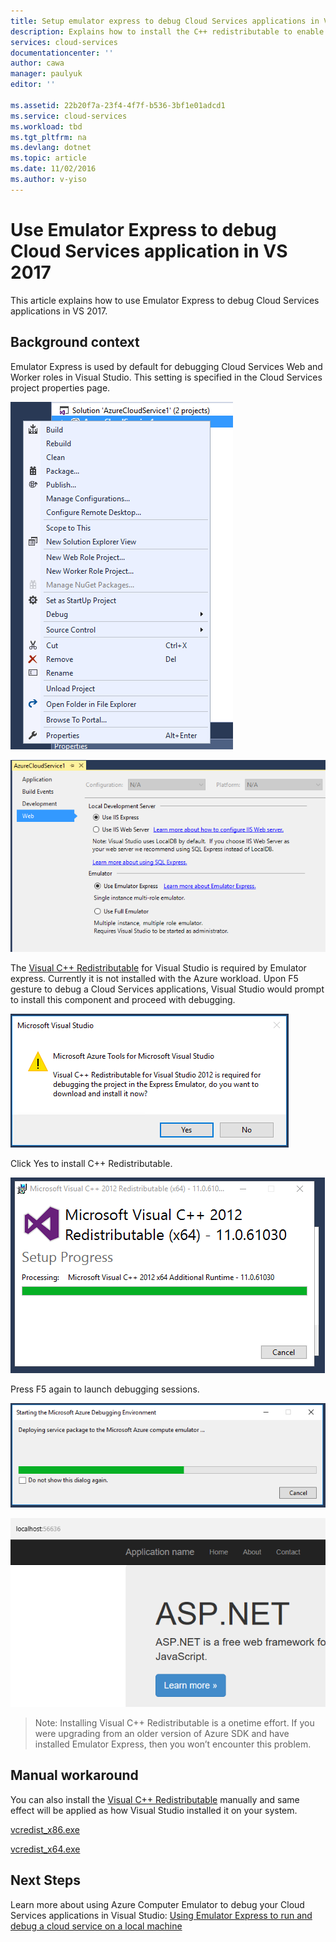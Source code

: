 ```yaml
---
title: Setup emulator express to debug Cloud Services applications in Visual Studio | Microsoft Docs
description: Explains how to install the C++ redistributable to enable Emulator Express in Visual Studio
services: cloud-services
documentationcenter: ''
author: cawa
manager: paulyuk
editor: ''

ms.assetid: 22b20f7a-23f4-4f7f-b536-3bf1e01adcd1
ms.service: cloud-services
ms.workload: tbd
ms.tgt_pltfrm: na
ms.devlang: dotnet
ms.topic: article
ms.date: 11/02/2016
ms.author: v-yiso
---
```

# Use Emulator Express to debug Cloud Services application in VS 2017
This article explains how to use Emulator Express to debug Cloud Services applications in VS 2017.

## Background context
Emulator Express is used by default for debugging Cloud Services Web and Worker roles in Visual Studio. This setting is specified in the Cloud Services project properties page.

![Open project properties][0]

![Emulator express is selected as default][1]

The [Visual C++ Redistributable][Visual C++ Redistributable] for Visual Studio is required by Emulator express. Currently it is not installed with the Azure workload. Upon F5 gesture to debug a Cloud Services applications, Visual Studio would prompt to install this component and proceed with debugging.

![Prompt for install C++ Redistributable][2]

Click Yes to install C++ Redistributable.

![Install C++ Redistributable][3]

Press F5 again to launch debugging sessions.

![Start debugging][4]

![Debugging successful][5]

> Note: Installing Visual C++ Redistributable is a onetime effort. If you were upgrading from an older version of Azure SDK and have installed Emulator Express, then you won’t encounter this problem.
> 
> 

## Manual workaround
You can also install the [Visual C++ Redistributable][Visual C++ Redistributable] manually and same effect will be applied as how Visual Studio installed it on your system.

[vcredist_x86.exe][vcredist_x86.exe]

[vcredist_x64.exe][vcredist_x64.exe]

## Next Steps
Learn more about using Azure Computer Emulator to debug your Cloud Services applications in Visual Studio:
[Using Emulator Express to run and debug a cloud service on a local machine][Using Emulator Express to run and debug a cloud service on a local machine]

[Visual C++ Redistributable]:https://www.microsoft.com/en-us/download/details.aspx?id=30679
[vcredist_x86.exe]:https://download.microsoft.com/download/1/6/B/16B06F60-3B20-4FF2-B699-5E9B7962F9AE/VSU_4/vcredist_x86.exe
[vcredist_x64.exe]:https://download.microsoft.com/download/1/6/B/16B06F60-3B20-4FF2-B699-5E9B7962F9AE/VSU_4/vcredist_x64.exe
[Using Emulator Express to run and debug a cloud service on a local machine]:https://azure.microsoft.com/en-us/documentation/articles/vs-azure-tools-emulator-express-debug-run/

[0]: ./media/cloud-services-emulator-express-fix/vs-05.png
[1]: ./media/cloud-services-emulator-express-fix/vs-06.png
[2]: ./media/cloud-services-emulator-express-fix/vs-01.png
[3]: ./media/cloud-services-emulator-express-fix/vs-02.png
[4]: ./media/cloud-services-emulator-express-fix/vs-03.png
[5]: ./media/cloud-services-emulator-express-fix/vs-04.png